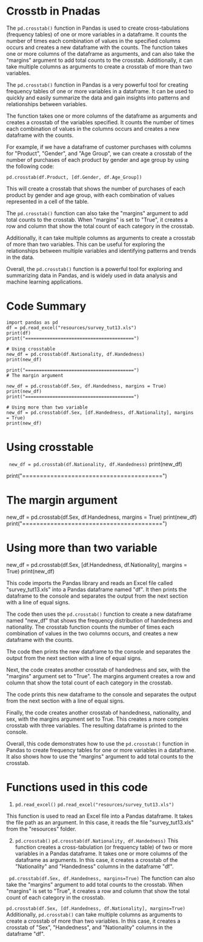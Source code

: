 # Crosstb in Pnadas
The `pd.crosstab()` function in Pandas is used to create cross-tabulations (frequency tables) of one or more variables in a dataframe. It counts the number of times each combination of values in the specified columns occurs and creates a new dataframe with the counts. The function takes one or more columns of the dataframe as arguments, and can also take the "margins" argument to add total counts to the crosstab. Additionally, it can take multiple columns as arguments to create a crosstab of more than two variables.

The `pd.crosstab()` function in Pandas is a very powerful tool for creating frequency tables of one or more variables in a dataframe. It can be used to quickly and easily summarize the data and gain insights into patterns and relationships between variables.

The function takes one or more columns of the dataframe as arguments and creates a crosstab of the variables specified. It counts the number of times each combination of values in the columns occurs and creates a new dataframe with the counts.

For example, if we have a dataframe of customer purchases with columns for "Product", "Gender", and "Age Group", we can create a crosstab of the number of purchases of each product by gender and age group by using the following code:

`pd.crosstab(df.Product, [df.Gender, df.Age_Group])`

This will create a crosstab that shows the number of purchases of each product by gender and age group, with each combination of values represented in a cell of the table.

The `pd.crosstab()` function can also take the "margins" argument to add total counts to the crosstab. When "margins" is set to "True", it creates a row and column that show the total count of each category in the crosstab.

Additionally, it can take multiple columns as arguments to create a crosstab of more than two variables. This can be useful for exploring the relationships between multiple variables and identifying patterns and trends in the data.

Overall, the `pd.crosstab()` function is a powerful tool for exploring and summarizing data in Pandas, and is widely used in data analysis and machine learning applications.

# Code Summary
```
import pandas as pd
df = pd.read_excel("resources/survey_tut13.xls")
print(df)
print("========================================")

# Using crosstable
new_df = pd.crosstab(df.Nationality, df.Handedness)
print(new_df)

print("========================================")
# The margin argument

new_df = pd.crosstab(df.Sex, df.Handedness, margins = True)
print(new_df)
print("========================================")

# Using more than two variable
new_df = pd.crosstab(df.Sex, [df.Handedness, df.Nationality], margins = True)
print(new_df)
```

# Using crosstable
` new_df = pd.crosstab(df.Nationality, df.Handedness)`
print(new_df)

print("========================================")
# The margin argument

new_df = pd.crosstab(df.Sex, df.Handedness, margins = True)
print(new_df)
print("========================================")

# Using more than two variable
new_df = pd.crosstab(df.Sex, [df.Handedness, df.Nationality], margins = True)
print(new_df)

This code imports the Pandas library and reads an Excel file called "survey_tut13.xls" into a Pandas dataframe named "df". It then prints the dataframe to the console and separates the output from the next section with a line of equal signs.

The code then uses the `pd.crosstab()` function to create a new dataframe named "new_df" that shows the frequency distribution of handedness and nationality. The crosstab function counts the number of times each combination of values in the two columns occurs, and creates a new dataframe with the counts.

The code then prints the new dataframe to the console and separates the output from the next section with a line of equal signs.

Next, the code creates another crosstab of handedness and sex, with the "margins" argument set to "True". The margins argument creates a row and column that show the total count of each category in the crosstab.

The code prints this new dataframe to the console and separates the output from the next section with a line of equal signs.

Finally, the code creates another crosstab of handedness, nationality, and sex, with the margins argument set to True. This creates a more complex crosstab with three variables. The resulting dataframe is printed to the console.

Overall, this code demonstrates how to use the `pd.crosstab()` function in Pandas to create frequency tables for one or more variables in a dataframe. It also shows how to use the "margins" argument to add total counts to the crosstab.


# Functions used in this code
1. `pd.read_excel()`
`pd.read_excel("resources/survey_tut13.xls")`

This function is used to read an Excel file into a Pandas dataframe. It takes the file path as an argument. In this case, it reads the file "survey_tut13.xls" from the "resources" folder.

2. `pd.crosstab()`
`pd.crosstab(df.Nationality, df.Handedness)`
This function creates a cross-tabulation (or frequency table) of two or more variables in a Pandas dataframe. It takes one or more columns of the dataframe as arguments. In this case, it creates a crosstab of the "Nationality" and "Handedness" columns in the dataframe "df".

` pd.crosstab(df.Sex, df.Handedness, margins=True)`
The function can also take the "margins" argument to add total counts to the crosstab. When "margins" is set to "True", it creates a row and column that show the total count of each category in the crosstab.

`pd.crosstab(df.Sex, [df.Handedness, df.Nationality], margins=True)`
Additionally, `pd.crosstab()` can take multiple columns as arguments to create a crosstab of more than two variables. In this case, it creates a crosstab of "Sex", "Handedness", and "Nationality" columns in the dataframe "df".






